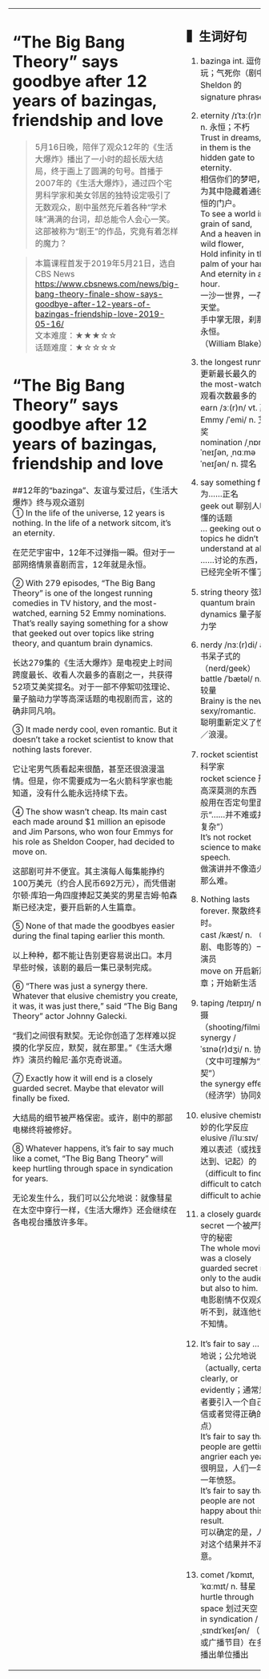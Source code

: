 <html>

<table>
    <tr>
        <td style="vertical-align:top;margin-top:0%;width: 45%">  

# “The Big Bang Theory” says goodbye after 12 years of bazingas, friendship and love  
>5月16日晚，陪伴了观众12年的《生活大爆炸》播出了一小时的超长版大结局，终于画上了圆满的句号。首播于2007年的《生活大爆炸》，通过四个宅男科学家和美女邻居的独特设定吸引了无数观众，剧中虽然充斥着各种“学术味”满满的台词，却总能令人会心一笑。这部被称为“剧王”的作品，究竟有着怎样的魔力？  
  
>本篇课程首发于2019年5月21日，选自 CBS News  
https://www.cbsnews.com/news/big-bang-theory-finale-show-says-goodbye-after-12-years-of-bazingas-friendship-love-2019-05-16/  
文本难度：★★★☆☆  
话题难度：★☆☆☆☆  

# “The Big Bang Theory” says goodbye after 12 years of bazingas, friendship and love  
##12年的“bazinga”、友谊与爱过后，《生活大爆炸》终与观众道别  
① In the life of the universe, 12 years is nothing. In the life of a network sitcom, it’s an eternity.
  
在茫茫宇宙中，12年不过弹指一瞬。但对于一部网络情景喜剧而言，12年就是永恒。
  
② With 279 episodes, “The Big Bang Theory” is one of the longest running comedies in TV history, and the most-watched, earning 52 Emmy nominations. That’s really saying something for a show that geeked out over topics like string theory, and quantum brain dynamics.
  
长达279集的《生活大爆炸》是电视史上时间跨度最长、收看人次最多的喜剧之一，共获得52项艾美奖提名。对于一部不停絮叨弦理论、量子脑动力学等高深话题的电视剧而言，这的确非同凡响。
  
③ It made nerdy cool, even romantic. But it doesn’t take a rocket scientist to know that nothing lasts forever.
  
它让宅男气质看起来很酷，甚至还很浪漫温情。但是，你不需要成为一名火箭科学家也能知道，没有什么能永远持续下去。
  
④ The show wasn’t cheap. Its main cast each made around $1 million an episode and Jim Parsons, who won four Emmys for his role as Sheldon Cooper, had decided to move on.
  
这部剧可并不便宜。其主演每人每集能挣约100万美元（约合人民币692万元），而凭借谢尔顿·库珀一角四度捧起艾美奖的男星吉姆·帕森斯已经决定，要开启新的人生篇章。
  
⑤ None of that made the goodbyes easier during the final taping earlier this month.
  
以上种种，都不能让告别更容易说出口。本月早些时候，该剧的最后一集已录制完成。
  
⑥ “There was just a synergy there. Whatever that elusive chemistry you create, it was, it was just there,” said “The Big Bang Theory” actor Johnny Galecki.
  
“我们之间很有默契。无论你创造了怎样难以捉摸的化学反应，默契，就在那里。”《生活大爆炸》演员约翰尼·盖尔克奇说道。
  
⑦ Exactly how it will end is a closely guarded secret. Maybe that elevator will finally be fixed.
  
大结局的细节被严格保密。或许，剧中的那部电梯终将被修好。
  
⑧ Whatever happens, it’s fair to say much like a comet, “The Big Bang Theory” will keep hurtling through space in syndication for years.
  
无论发生什么，我们可以公允地说：就像彗星在太空中穿行一样，《生活大爆炸》还会继续在各电视台播放许多年。
 
 </td>
    <td style="vertical-align:top;margin-top:0%">

##  ▍生词好句
1. bazinga int. 逗你玩；气死你（剧中 Sheldon 的 signature phrase）  
  
2. eternity /ɪˈtɜː(r)nəti/ n. 永恒；不朽  
    Trust in dreams, for in them is the hidden gate to eternity.  
    相信你们的梦吧，因为其中隐藏着通往永恒的门户。  
    To see a world in a grain of sand,  
    And a heaven in a wild flower,  
    Hold infinity in the palm of your hand,  
    And eternity in an hour.  
    一沙一世界，一花一天堂。  
    手中掌无限，刹那即永恒。  
    （William Blake）  
    
3. the longest running 更新最长最久的  
    the most-watched 观看次数最多的  
    earn /ɜː(r)n/ vt. 赢得  
    Emmy /ˈemi/ n. 艾美奖  
    nomination /ˌnɒmɪˈneɪʃən, ˌnɑːməˈneɪʃən/ n. 提名  
  
4. say something for … 为……正名  
    geek out 聊别人听不懂的话题  
    … geeking out over topics he didn’t understand at all  
    ……讨论的东西，他已经完全听不懂了  
    
5. string theory 弦理论  
    quantum brain dynamics 量子脑动力学  
    
6. nerdy /nɜː(r)di/ adj. 书呆子式的（nerd/geek）  
    battle /ˈbætəl/ n./v. 较量  
    Brainy is the new sexy/romantic.  
    聪明重新定义了性感／浪漫。  
    
7. rocket scientist 火箭科学家  
    rocket science 形容高深莫测的东西（一般用在否定句里面表示“……并不难或并不复杂”）  
    It’s not rocket science to make a speech.  
    做演讲并不像造火箭那么难。  
    
8. Nothing lasts forever. 聚散终有时。  
    cast /kæst/ n. （戏剧、电影等的）一组演员  
    move on 开启新篇章；开始新生活  
  
9. taping /teɪpɪŋ/ n. 拍摄（shooting/filming）  
    synergy /ˈsɪnə(r)dʒi/ n. 协同（文中可理解为“默契”）  
    the synergy effect （经济学）协同效应  
  
10. elusive chemistry 微妙的化学反应  
    elusive /iˈluːsɪv/ adj. 难以表述（或找到、达到、记起）的（difficult to find, difficult to catch, or difficult to achieve）  
    
11. a closely guarded secret 一个被严防死守的秘密  
    The whole movie was a closely guarded secret not only to the audience but also to him.  
    电影剧情不仅观众打听不到，就连他也毫不知情。  
  
12. It’s fair to say … 公平地说；公允地说（actually, certainly, clearly, or evidently；通常是作者要引入一个自己相信或者觉得正确的观点）  
    It’s fair to say that people are getting angrier each year.   
    很明显，人们一年比一年愤怒。  
    It’s fair to say that people are not happy about this result.  
    可以确定的是，人们对这个结果并不满意。  
  
13. comet /ˈkɒmɪt, ˈkɑːmɪt/ n. 彗星  
    hurtle through space 划过天空  
    in syndication /ˌsɪndɪˈkeɪʃən/ （电视或广播节目）在多家播出单位播出  

</td>
      </tr>
    </table>
</html>
